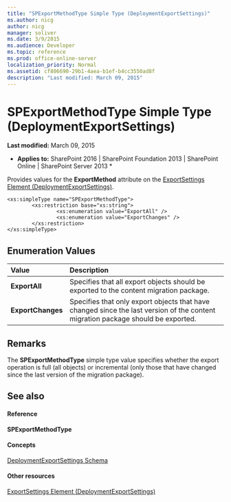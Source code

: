 ```yaml
---
title: "SPExportMethodType Simple Type (DeploymentExportSettings)"
ms.author: nicg
author: nicg
manager: soliver
ms.date: 3/9/2015
ms.audience: Developer
ms.topic: reference
ms.prod: office-online-server
localization_priority: Normal
ms.assetid: cf806690-29b1-4aea-b1ef-b4cc3550ad8f
description: "Last modified: March 09, 2015"
---
```


# SPExportMethodType Simple Type (DeploymentExportSettings)

 **Last modified:** March 09, 2015 
  
 * **Applies to:** SharePoint 2016 | SharePoint Foundation 2013 | SharePoint Online | SharePoint Server 2013 * 
  
Provides values for the **ExportMethod** attribute on the [ExportSettings Element (DeploymentExportSettings)](exportsettings-element-deploymentexportsettings.md). 
  
```
<xs:simpleType name="SPExportMethodType">
        <xs:restriction base="xs:string">
                <xs:enumeration value="ExportAll" />
                <xs:enumeration value="ExportChanges" />
        </xs:restriction>
</xs:simpleType>

```

## Enumeration Values

|**Value**|**Description**|
|:-----|:-----|
|**ExportAll** <br/> |Specifies that all export objects should be exported to the content migration package.  <br/> |
|**ExportChanges** <br/> |Specifies that only export objects that have changed since the last version of the content migration package should be exported.  <br/> |
   
## Remarks

The **SPExportMethodType** simple type value specifies whether the export operation is full (all objects) or incremental (only those that have changed since the last version of the migration package). 
  
## See also

#### Reference

 **SPExportMethodType**
#### Concepts

[DeploymentExportSettings Schema](deploymentexportsettings-schema.md)
#### Other resources

[ExportSettings Element (DeploymentExportSettings)](exportsettings-element-deploymentexportsettings.md)

